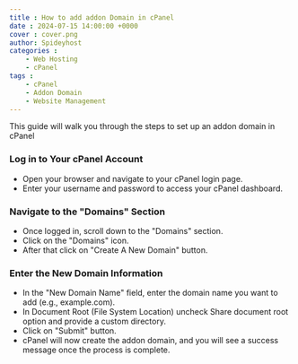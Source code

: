 ```yaml
---
title : How to add addon Domain in cPanel 
date : 2024-07-15 14:00:00 +0000
cover : cover.png
author: Spideyhost
categories :
    - Web Hosting
    - cPanel
tags :
    - cPanel
    - Addon Domain
    - Website Management
---
```


This guide will walk you through the steps to set up an addon domain in cPanel
<!--more-->
### Log in to Your cPanel Account
- Open your browser and navigate to your cPanel login page.
- Enter your username and password to access your cPanel dashboard.

### Navigate to the "Domains" Section
- Once logged in, scroll down to the "Domains" section.
- Click on the "Domains" icon.
- After that click on "Create A New Domain" button.

### Enter the New Domain Information
- In the "New Domain Name" field, enter the domain name you want to add (e.g., example.com).
- In Document Root (File System Location) uncheck Share document root option and provide a custom directory.
- Click on "Submit" button.
- cPanel will now create the addon domain, and you will see a success message once the process is complete.

